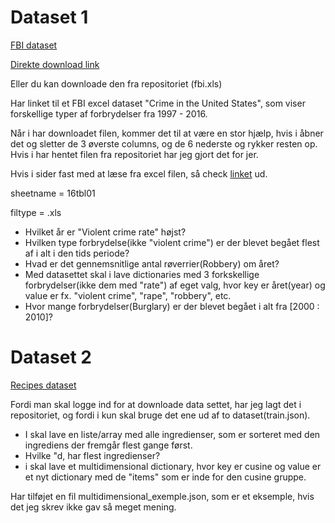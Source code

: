 # Dataset 1

[FBI dataset](https://ucr.fbi.gov/crime-in-the-u.s/2016/crime-in-the-u.s.-2016/tables/table-1/table-1.xls#overview)

[Direkte download link](https://ucr.fbi.gov/crime-in-the-u.s/2016/crime-in-the-u.s.-2016/tables/table-1/table-1.xls/output.xls)

Eller du kan downloade den fra repositoriet (fbi.xls)

Har linket til et FBI excel dataset "Crime in the United States", som viser forskellige typer af forbrydelser fra 1997 - 2016.

Når i har downloadet filen, kommer det til at være en stor hjælp, hvis i åbner det og sletter de 3 øverste columns, og de 6 nederste og rykker resten op. Hvis i har hentet filen fra repositoriet har jeg gjort det for jer.

Hvis i sider fast med at læse fra excel filen, så check [linket](https://pythonspot.com/read-excel-with-pandas/) ud.

sheetname = 16tbl01

filtype = .xls

* Hvilket år er "Violent crime rate" højst?
* Hvilken type forbrydelse(ikke "violent crime") er der blevet begået flest af i alt i den tids periode?
* Hvad er det gennemsnitlige antal røverrier(Robbery) om året?
* Med datasettet skal i lave dictionaries med 3 forkskellige forbrydelser(ikke dem med "rate") af eget valg, hvor key er året(year) og value er fx. "violent crime", "rape", "robbery", etc. 
* Hvor mange forbrydelser(Burglary) er der blevet begået i alt fra [2000 : 2010]?


# Dataset 2

[Recipes dataset](https://www.kaggle.com/kaggle/recipe-ingredients-dataset#train.json)

Fordi man skal logge ind for at downloade data settet, har jeg lagt det i repositoriet, og fordi i kun skal bruge det ene ud af to dataset(train.json).

* I skal lave en liste/array med alle ingredienser, som er sorteret med den ingrediens der fremgår flest gange først.
* Hvilke "d, har flest ingredienser?
* i skal lave et multidimensional dictionary, hvor key er cusine og value er et nyt dictionary med de "items" som er inde for den cusine gruppe.

Har tilføjet en fil multidimensional_exemple.json, som er et eksemple, hvis det jeg skrev ikke gav så meget mening.

